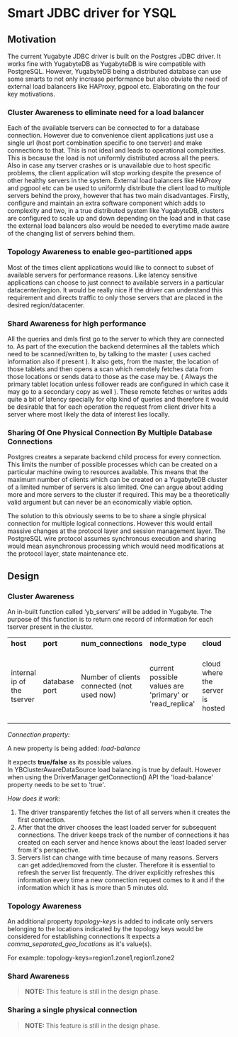 # Smart JDBC driver for YSQL


## Motivation


The current Yugabyte JDBC driver is built on the Postgres JDBC driver. It works fine with YugabyteDB as YugabyteDB is wire compatible with PostgreSQL. However, YugabyteDB being a distributed database can use some smarts to not only increase performance but also obviate the need of external load balancers like HAProxy, pgpool etc. Elaborating on the four key motivations.

### Cluster Awareness to eliminate need for a load balancer

Each of the available tservers can be connected to for a database connection. However due to convenience client applications just use a single url (host port combination specific to one tserver) and make connections to that. This is not ideal and leads to operational complexities. This is because the load is not uniformly distributed across all the peers. Also in case any tserver crashes or is unavailable due to host specific problems, the client application will stop working despite the presence of other healthy servers in the system. External load balancers like HAProxy and pgpool etc can be used to uniformly distribute the client load to multiple servers behind the proxy, however that has two main disadvantages. Firstly, configure and maintain an extra software component which adds to complexity and two, in a true distributed system like YugabyteDB, clusters are configured to scale up and down depending on the load and in that case the external load balancers also would be needed to everytime made aware of the changing list of servers behind them.

### Topology Awareness to enable geo-partitioned apps

Most of the times client applications would like to connect to subset of available servers for performance reasons. Like latency sensitive applications can choose to just connect to available servers in a particular datacenter/region. It would be really nice if the driver can understand this requirement and directs traffic to only those servers that are placed in the desired region/datacenter.

### Shard Awareness for high performance

All the queries and dmls first go to the server to which they are connected to. As part of the execution the backend determines all the tablets which need to be scanned/written to, by talking to the master ( uses cached information also if present ). It also gets, from the master, the location of those tablets and then opens a scan which remotely fetches data from those locations or sends data to those as the case may be. ( Always the primary tablet location unless follower reads are configured in which case it may go to a secondary copy as well ). These remote fetches or writes adds quite a bit of latency specially for oltp kind of queries and therefore it would be desirable that for each operation the request from client driver hits a server where most likely the data of interest lies locally.

### Sharing Of One Physical Connection By Multiple Database Connections

Postgres creates a separate backend child process for every connection. This limits the number of possible processes which can be created on a particular machine owing to resources available. This means that the maximum number of clients which can be created on a YugabyteDB cluster of a limited number of servers is also limited. One can argue about adding more and more servers to the cluster if required. This may be a theoretically valid argument but can never be an economically viable option.

The solution to this obviously seems to be to share a single physical connection for multiple logical connections. However this would entail massive changes at the protocol layer and session management layer. The PostgreSQL wire protocol assumes synchronous execution and sharing would mean asynchronous processing which would need modifications at the protocol layer, state maintenance etc.

## Design


### Cluster Awareness

An in-built function called ‘yb_servers’ will be added in Yugabyte. The purpose of this function is to return one record of information for each tserver present in the cluster.


<table>
  <tr>
   <td><strong>host</strong>
   </td>
   <td><strong>port</strong>
   </td>
   <td><strong>num_connections</strong>
   </td>
   <td><strong>node_type</strong>
   </td>
   <td><strong>cloud</strong>
   </td>
   <td><strong>region</strong>
   </td>
   <td><strong>zone</strong>
   </td>
   <td><strong>public_ip</strong>
   </td>

  </tr>
  <tr>
   <td>internal ip of the tserver
   </td>
   <td>database port
   </td>
   <td>Number of clients connected (not used now)
   </td>
   <td>current possible values are 'primary' or 'read_replica'
   </td>
   <td>cloud where the server is hosted
   </td>
   <td>region where the server is hosted
   </td>
   <td>zone where the server is hosted
   </td>
   <td>public_ip of the server, may be different from the internal ip
   </td>
  </tr>
</table>

_Connection property:_

A new property is being added: _load-balance_

It expects **true/false** as its possible values. \
In YBClusterAwareDataSource load balancing is true by default. However when using the DriverManager.getConnection() API the 'load-balance' property needs to be set to 'true'.

_How does it work:_

1. The driver transparently fetches the list of all servers when it creates the first connection.
2. After that the driver chooses the least loaded server for subsequent connections. The driver keeps track of the number of connections it has created on each server and hence knows about the least loaded server from it's perspective.
3. Servers list can change with time because of many reasons. Servers can get added/removed from the cluster. Therefore it is essential to refresh the server list frequently. The driver explicitly refreshes this information every time a new connection request comes to it and if the information which it has is more than 5 minutes old.

### Topology Awareness

An additional property _topology-keys_ is added to indicate only servers belonging to the locations indicated by the topology keys would be considered for establishing connections
It expects a _comma_separated_geo_locations_ as it's value(s).

For example: topology-keys=region1.zone1,region1.zone2

### Shard Awareness

> **NOTE:** This feature is still in the design phase.

### Sharing a single physical connection

> **NOTE:** This feature is still in the design phase.


